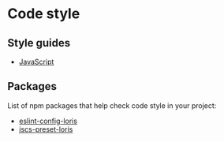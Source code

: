 # Code style

## Style guides

* [JavaScript](javascript.md)

## Packages

List of npm packages that help check code style in your project:

* [eslint-config-loris](packages/eslint-config-loris)
* [jscs-preset-loris](packages/jscs-preset-loris)

